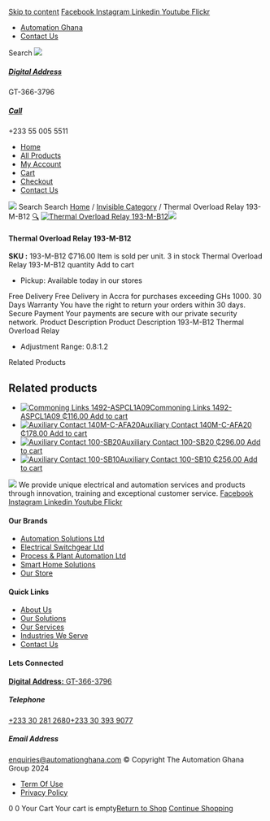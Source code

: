 [Skip to content](https://store.automationghana.com/product/thermal-overload-relay-193-m-b12/#content)
[ Facebook ](https://www.facebook.com/automationgh/) [ Instagram ](https://www.instagram.com/automationgh/) [ Linkedin ](https://www.linkedin.com/company/the-automation-ghana-limited/) [ Youtube ](https://www.youtube.com/channel/UCurrRDUSm5oIW39VXjn1u0w) [ Flickr ](https://www.flickr.com/photos/181794037@N07/)
  * [ Automation Ghana ](https://automationghana.com)
  * [ Contact Us ](https://store.automationghana.com/contact/)


Search
[ ![](https://store.automationghana.com/wp-content/uploads/2024/04/Website-TAGG-Logo-BLUE.png) ](https://store.automationghana.com/)
[ ](https://maps.app.goo.gl/m4xeaagWCNbLk4jM6)
#####  [ Digital Address ](https://maps.app.goo.gl/m4xeaagWCNbLk4jM6)
GT-366-3796 
[ ](tel:+233550055511)
#####  [ Call ](tel:+233550055511)
+233 55 005 5511 
  * [Home](https://store.automationghana.com/)
  * [All Products](https://store.automationghana.com/shop/)
  * [My Account](https://store.automationghana.com/my-account/)
  * [Cart](https://store.automationghana.com/cart/)
  * [Checkout](https://store.automationghana.com/checkout/)
  * [Contact Us](https://store.automationghana.com/contact/)


[![](https://store.automationghana.com/wp-content/uploads/2024/04/AutomationGhana_logo_white.png)](https://store.automationghana.com)
Search
Search
[Home](https://store.automationghana.com) / [Invisible Category](https://store.automationghana.com/product-category/invisible-category/) / Thermal Overload Relay 193-M-B12
[🔍](https://store.automationghana.com/product/thermal-overload-relay-193-m-b12/)
[![Thermal Overload Relay 193-M-B12](https://store.automationghana.com/wp-content/uploads/2020/12/193-M-B12.jpg)](https://store.automationghana.com/wp-content/uploads/2020/12/193-M-B12.jpg)![](https://store.automationghana.com/wp-content/uploads/2020/12/193-M-B12.jpg)
####  Thermal Overload Relay 193-M-B12 
**SKU :** 193-M-B12 
₵716.00
Item is sold per unit.
3 in stock
Thermal Overload Relay 193-M-B12 quantity
Add to cart
  * Pickup: Available today in our stores


Free Delivery 
Free Delivery in Accra for purchases exceeding GHs 1000. 
30 Days Warranty 
You have the right to return your orders within 30 days. 
Secure Payment 
Your payments are secure with our private security network. 
Product Description
Product Description
193-M-B12 Thermal Overload Relay 
  * Adjustment Range: 0.8:1.2


Related Products 
## Related products
  * [![Commoning Links 1492-ASPCL1A09](https://store.automationghana.com/wp-content/uploads/2020/12/1492-ASPCL1A09.jpg)Commoning Links 1492-ASPCL1A09 ₵116.00 ](https://store.automationghana.com/product/commoning-links-1492-aspcl1a09/)
[Add to cart](https://store.automationghana.com/product/thermal-overload-relay-193-m-b12/?add-to-cart=2985)
  * [![Auxiliary Contact 140M-C-AFA20](https://store.automationghana.com/wp-content/uploads/2020/12/140M-C-AFA20-300x300.jpg)Auxiliary Contact 140M-C-AFA20 ₵178.00 ](https://store.automationghana.com/product/auxiliary-contact-140m-c-afa20/)
[Add to cart](https://store.automationghana.com/product/thermal-overload-relay-193-m-b12/?add-to-cart=2961)
  * [![Auxiliary Contact 100-SB20](https://store.automationghana.com/wp-content/uploads/2020/11/Allen-Bradley-100S-300x300.jpg)Auxiliary Contact 100-SB20 ₵296.00 ](https://store.automationghana.com/product/auxiliary-contact-100-sb20/)
[Add to cart](https://store.automationghana.com/product/thermal-overload-relay-193-m-b12/?add-to-cart=2956)
  * [![Auxiliary Contact 100-SB10](https://store.automationghana.com/wp-content/uploads/2020/11/Auxilliary-Contact-300x300.jpg)Auxiliary Contact 100-SB10 ₵256.00 ](https://store.automationghana.com/product/auxiliary-contact-100-sb10/)
[Add to cart](https://store.automationghana.com/product/thermal-overload-relay-193-m-b12/?add-to-cart=2952)


![](https://store.automationghana.com/wp-content/uploads/2024/04/AutomationGhana_logo_white.png)
We provide unique electrical and automation services and products through innovation, training and exceptional customer service.
[ Facebook ](https://www.facebook.com/automationgh/) [ Instagram ](https://www.instagram.com/automationgh/) [ Linkedin ](https://www.linkedin.com/company/the-automation-ghana-limited/) [ Youtube ](https://www.youtube.com/channel/UCurrRDUSm5oIW39VXjn1u0w) [ Flickr ](https://www.flickr.com/photos/181794037@N07/)
#### Our Brands
  * [ Automation Solutions Ltd ](https://store.automationghana.com/product/thermal-overload-relay-193-m-b12/)
  * [ Electrical Switchgear Ltd ](https://store.automationghana.com/product/thermal-overload-relay-193-m-b12/)
  * [ Process & Plant Automation Ltd ](https://store.automationghana.com/product/thermal-overload-relay-193-m-b12/)
  * [ Smart Home Solutions ](https://store.automationghana.com/product/thermal-overload-relay-193-m-b12/)
  * [ Our Store ](https://store.automationghana.com/product/thermal-overload-relay-193-m-b12/)


#### Quick Links
  * [ About Us ](https://store.automationghana.com/product/thermal-overload-relay-193-m-b12/)
  * [ Our Solutions ](https://store.automationghana.com/product/thermal-overload-relay-193-m-b12/)
  * [ Our Services ](https://store.automationghana.com/product/thermal-overload-relay-193-m-b12/)
  * [ Industries We Serve ](https://store.automationghana.com/product/thermal-overload-relay-193-m-b12/)
  * [ Contact Us ](https://store.automationghana.com/product/thermal-overload-relay-193-m-b12/)


#### Lets Connected
[**Digital Address:** GT-366-3796](https://maps.app.goo.gl/m4xeaagWCNbLk4jM6)
#####  Telephone 
[ +233 30 281 2680](tel:+233302812680)[+233 30 393 9077](https://store.automationghana.com/product/thermal-overload-relay-193-m-b12/+233303939077)
#####  Email Address 
enquiries@automationghana.com 
© Copyright The Automation Ghana Group 2024
  * [ Term Of Use ](https://store.automationghana.com/product/thermal-overload-relay-193-m-b12/)
  * [ Privacy Policy ](https://store.automationghana.com/product/thermal-overload-relay-193-m-b12/)


0
0
Your Cart
Your cart is empty[Return to Shop](https://store.automationghana.com/shop/)
[Continue Shopping](https://store.automationghana.com/product/thermal-overload-relay-193-m-b12/)
